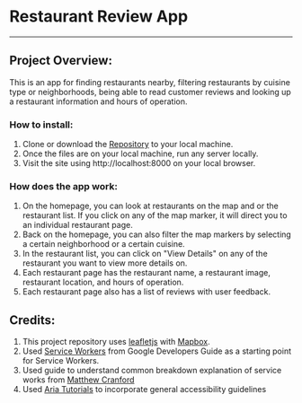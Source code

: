 # Restaurant Review App
---
## Project Overview:

This is an app for finding restaurants nearby, filtering restaurants by cuisine type or neighborhoods, being able to read customer reviews and looking up a restaurant information and hours of operation.

### How to install:

1. Clone or download the [Repository](https://github.com/Tchin1180/mws-restaurant-stage-1.git) to your local machine.
2. Once the files are on your local machine, run any server locally.
3. Visit the site using http://localhost:8000 on your local browser.

### How does the app work:

1. On the homepage, you can look at restaurants on the map and or the restaurant list. If you click on any of the map marker, it will direct you to an individual restaurant page.
2. Back on the homepage, you can also filter the map markers by selecting a certain neighborhood or a certain cuisine.
3. In the restaurant list, you can click on "View Details" on any of the restaurant you want to view more details on.
4. Each restaurant page has the restaurant name, a restaurant image, restaurant location, and hours of operation.
5. Each restaurant page also has a list of reviews with user feedback.

## Credits:

1. This project repository uses [leafletjs](https://leafletjs.com/) with [Mapbox](https://www.mapbox.com/).
2. Used [Service Workers](https://developers.google.com/web/fundamentals/primers/service-workers/) from Google Developers Guide as a starting point for Service Workers.
3. Used guide to understand common breakdown explanation of service works from [Matthew Cranford](https://matthewcranford.com/restaurant-reviews-app-walkthrough-part-4-service-workers/)
4. Used [Aria Tutorials](https://developer.mozilla.org/en-US/docs/Web/Accessibility/ARIA) to incorporate general accessibility guidelines
